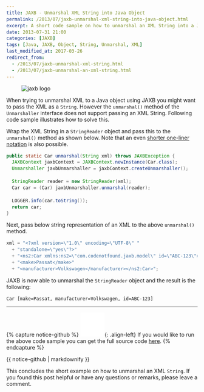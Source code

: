 ```yaml
---
title: JAXB - Unmarshal XML String into Java Object
permalink: /2013/07/jaxb-unmarshal-xml-string-into-java-object.html
excerpt: A short code sample on how to unmarshal an XML String into a Java Object using JAXB.
date: 2013-07-31 21:00
categories: [JAXB]
tags: [Java, JAXB, Object, String, Unmarshal, XML]
last_modified_at: 2017-03-26
redirect_from:
  - /2013/07/jaxb-unmarshal-xml-string.html
  - /2013/07/jaxb-unmarshal-an-xml-string.html
---
```


<figure>
    <img src="{{ site.url }}/assets/images/logos/jaxb-logo.png" alt="jaxb logo" class="logo">
</figure>

When trying to unmarshal XML to a Java object using JAXB you might want to pass the XML as a `String`. However the `unmarshal()` method of the `Unmarshaller` interface does not support passing an XML String. Following code sample illustrates how to solve this.

Wrap the XML String in a `StringReader` object and pass this to the `unmarshal()` method as shown below. Note that an even [shorter one-liner notation](http://stackoverflow.com/a/9794300/4201470) is also possible.

``` java
public static Car unmarshal(String xml) throws JAXBException {
  JAXBContext jaxbContext = JAXBContext.newInstance(Car.class);
  Unmarshaller jaxbUnmarshaller = jaxbContext.createUnmarshaller();

  StringReader reader = new StringReader(xml);
  Car car = (Car) jaxbUnmarshaller.unmarshal(reader);

  LOGGER.info(car.toString());
  return car;
}
```

Next, pass below string representation of an XML to the above `unmarshal()` method.

``` java
xml = "<?xml version=\"1.0\" encoding=\"UTF-8\" "
  + "standalone=\"yes\"?>"
  + "<ns2:Car xmlns:ns2=\"com.codenotfound.jaxb.model\" id=\"ABC-123\">"
  + "<make>Passat</make>"
  + "<manufacturer>Volkswagen</manufacturer></ns2:Car>";
```

JAXB is now able to unmarshal the `StringReader` object and the result is the following:

``` plaintext
Car [make=Passat, manufacturer=Volkswagen, id=ABC-123]
```

---

{% capture notice-github %}
![github mark](/assets/images/logos/github-mark.png){: .align-left}
If you would like to run the above code sample you can get the full source code [here](https://github.com/code-not-found/jaxb/tree/master/jaxb-unmarshal-string).
{% endcapture %}
<div class="notice--info">{{ notice-github | markdownify }}</div>

This concludes the short example on how to unmarshal an XML `String`. If you found this post helpful or have any questions or remarks, please leave a comment.